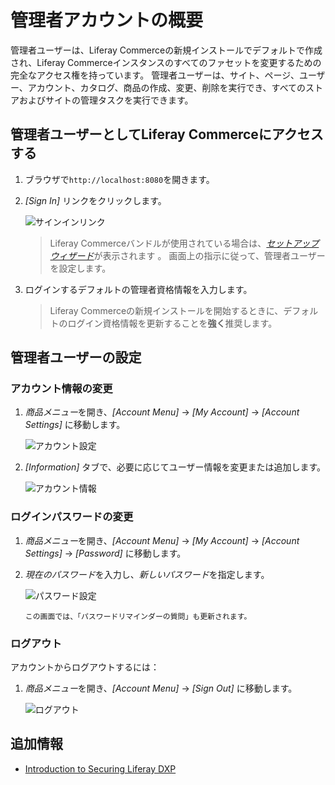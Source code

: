 # 管理者アカウントの概要

管理者ユーザーは、Liferay Commerceの新規インストールでデフォルトで作成され、Liferay Commerceインスタンスのすべてのファセットを変更するための完全なアクセス権を持っています。 管理者ユーザーは、サイト、ページ、ユーザー、アカウント、カタログ、商品の作成、変更、削除を実行でき、すべてのストアおよびサイトの管理タスクを実行できます。

## 管理者ユーザーとしてLiferay Commerceにアクセスする

1.  ブラウザで`http://localhost:8080`を開きます。

2.  *[Sign In]* リンクをクリックします。

    ![サインインリンク](./introduction-to-the-admin-account/images/01.png "サインインリンク")

    > Liferay Commerceバンドルが使用されている場合は、[*セットアップウィザード*](https://help.liferay.com/hc/en-us/articles/360017896652-Installing-Liferay-DXP-#using-the-setup-wizard)が表示されます 。 画面上の指示に従って、管理者ユーザーを設定します。

3.  ログインするデフォルトの管理者資格情報を入力します。

    > Liferay Commerceの新規インストールを開始するときに、デフォルトのログイン資格情報を更新することを**強く**推奨します。

## 管理者ユーザーの設定

### アカウント情報の変更

1.  *商品メニュー*を開き、*[Account Menu]* -\> *[My Account]* -\> *[Account Settings]* に移動します。

    ![アカウント設定](./introduction-to-the-admin-account/images/02.png "アカウント設定")

2.  *[Information]* タブで、必要に応じてユーザー情報を変更または追加します。

    ![アカウント情報](./introduction-to-the-admin-account/images/03.png "アカウント情報")

### ログインパスワードの変更

1.  *商品メニュー*を開き、*[Account Menu]* -\> *[My Account]* -\> *[Account Settings]* -\> *[Password]* に移動します。

2.  *現在のパスワード*を入力し、*新しいパスワード*を指定します。

    ![パスワード設定](./introduction-to-the-admin-account/images/04.png "パスワード設定")

    ```{note}
    この画面では、「パスワードリマインダーの質問」も更新されます。
    ```

### ログアウト

アカウントからログアウトするには：

1.  *商品メニュー*を開き、*[Account Menu]* -\> *[Sign Out]* に移動します。

    ![ログアウト](./introduction-to-the-admin-account/images/05.png "ログアウト")

## 追加情報

  - [Introduction to Securing Liferay DXP](https://help.liferay.com/hc/en-us/articles/360017897072-Introduction-to-Securing-Liferay-DXP)
